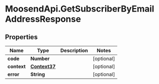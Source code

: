 # MoosendApi.GetSubscriberByEmailAddressResponse

## Properties
Name | Type | Description | Notes
------------ | ------------- | ------------- | -------------
**code** | **Number** |  | [optional] 
**context** | [**Context37**](Context37.md) |  | [optional] 
**error** | **String** |  | [optional] 


